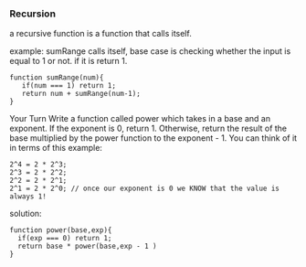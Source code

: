 ### Recursion

a recursive function is a function that calls itself.

example:
sumRange calls itself, base case is checking whether the input is equal to 1 or not.
if it is return 1.

```
function sumRange(num){
   if(num === 1) return 1; 
   return num + sumRange(num-1);
}
```

Your Turn
Write a function called power which takes in a base and an exponent. If the exponent is 0, return 1.
Otherwise, return the result of the base multiplied by the power function to the exponent - 1. You can think of it in terms of this example:

```
2^4 = 2 * 2^3;
2^3 = 2 * 2^2;
2^2 = 2 * 2^1;
2^1 = 2 * 2^0; // once our exponent is 0 we KNOW that the value is always 1!
```

solution:

```
function power(base,exp){
  if(exp === 0) return 1;
  return base * power(base,exp - 1 )
}
```